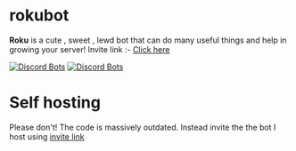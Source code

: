 # rokubot
**Roku** is a cute , sweet , lewd bot that can do many useful things and help in growing your server!
Invite link :- [Click here](https://discord.com/api/oauth2/authorize?client_id=706531890718310492&permissions=8&redirect_uri=https%3A%2F%2Fdiscord.gg%2FzMRKMMF&response_type=code&scope=bot%20guilds)

[![Discord Bots](https://discordbots.org/api/widget/706531890718310492.svg)](https://discordbots.org/bot/706531890718310492)
[![Discord Bots](https://discordbotlist.com/bots/706531890718310492/widget)](https://discordbotlist.com/bots/706531890718310492)

# Self hosting
Please don't! The code is massively outdated. Instead invite the the bot I host using [invite link](https://discord.com/api/oauth2/authorize?client_id=706531890718310492&permissions=8&redirect_uri=https%3A%2F%2Fdiscord.gg%2FzMRKMMF&response_type=code&scope=bot%20guilds)

